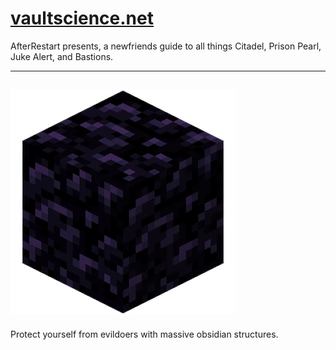# [vaultscience.net](https://www.vaultscience.net)


AfterRestart presents, a newfriends guide to all things Citadel, Prison Pearl, Juke Alert, and Bastions. 

---


![:D](/obsidian.png)
---

Protect yourself from evildoers with massive obsidian structures.



